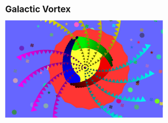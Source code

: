 <h1>Galactic Vortex</h1>
<img src="https://github.com/ichan8493/TurtleArtDesign/blob/master/turtle%20project.png"></img>

